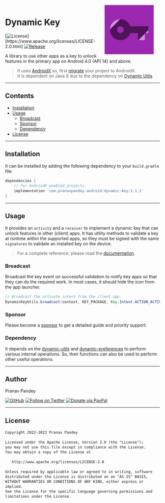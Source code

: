 <img src="./graphics/icon.png" width="160" height="160" align="right" hspace="20">

# Dynamic Key

[![License](https://img.shields.io/badge/license-Apache%202-4EB1BA.svg?)](https://www.apache.org/licenses/LICENSE-2.0.html)
[![Release](https://img.shields.io/maven-central/v/com.pranavpandey.android/dynamic-key)](https://search.maven.org/artifact/com.pranavpandey.android/dynamic-key)

A library to use other apps as a key to unlock features in the primary app on Android 
4.0 (API 14) and above.

> It uses [AndroidX][androidx] so, first [migrate][androidx-migrate] your project to AndroidX.
<br/>It is dependent on Java 8 due to the dependency on [Dynamic Utils][dynamic-utils].

---

## Contents

- [Installation](#installation)
- [Usage](#usage)
    - [Broadcast](#broadcast)
    - [Sponsor](#sponsor)
    - [Dependency](#dependency)
- [License](#license)

---

## Installation

It can be installed by adding the following dependency to your `build.gradle` file:

```groovy
dependencies {
    // For AndroidX enabled projects.
    implementation 'com.pranavpandey.android:dynamic-key:1.1.1'
}
```

---

## Usage

It provides an `activity` and a `receiver` to implement a dynamic key that can unlock features
in other (client) apps. It has utility methods to validate a key at runtime within the supported 
apps, so they must be signed with the same `signatures` to validate an installed key on the device.

> For a complete reference, please read the [documentation][documentation].

### Broadcast

Broadcast the key event on successful validation to notify key apps so that they can do
the required work. In most cases, it should hide the icon from the app launcher.

```java
// Broadcast the activate intent from the client app.
DynamicKeyUtils.broadcast(context, KEY_PACKAGE, Key.Intent.ACTION_ACTIVATE);
```

### Sponsor

Please become a [sponsor][sponsor] to get a detailed guide and priority support.

### Dependency

It depends on the [dynamic-utils][dynamic-utils] and [dynamic-preferences][dynamic-preferences]
to perform various internal operations. So, their functions can also be used to perform other
useful operations.

---

## Author

Pranav Pandey

[![GitHub](https://img.shields.io/github/followers/pranavpandey?label=GitHub&style=social)](https://github.com/pranavpandey)
[![Follow on Twitter](https://img.shields.io/twitter/follow/pranavpandeydev?label=Follow&style=social)](https://twitter.com/intent/follow?screen_name=pranavpandeydev)
[![Donate via PayPal](https://img.shields.io/static/v1?label=Donate&message=PayPal&color=blue)](https://paypal.me/pranavpandeydev)

---

## License

    Copyright 2022-2023 Pranav Pandey

    Licensed under the Apache License, Version 2.0 (the "License");
    you may not use this file except in compliance with the License.
    You may obtain a copy of the License at

       http://www.apache.org/licenses/LICENSE-2.0

    Unless required by applicable law or agreed to in writing, software
    distributed under the License is distributed on an "AS IS" BASIS,
    WITHOUT WARRANTIES OR CONDITIONS OF ANY KIND, either express or implied.
    See the License for the specific language governing permissions and
    limitations under the License.


[androidx]: https://developer.android.com/jetpack/androidx
[androidx-migrate]: https://developer.android.com/jetpack/androidx/migrate
[documentation]: https://pranavpandey.github.io/dynamic-key
[sponsor]: https://github.com/sponsors/pranavpandey
[dynamic-utils]: https://github.com/pranavpandey/dynamic-utils
[dynamic-preferences]: https://github.com/pranavpandey/dynamic-preferences
